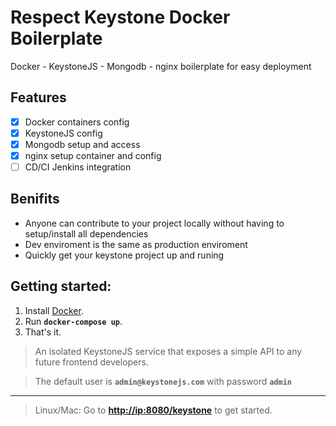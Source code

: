 # Respect Keystone Docker Boilerplate
Docker - KeystoneJS - Mongodb - nginx boilerplate for easy deployment

## Features
- [x] Docker containers config
- [x] KeystoneJS config
- [x] Mongodb setup and access
- [x] nginx setup container and config
- [ ] CD/CI Jenkins integration

## Benifits
- Anyone can contribute to your project locally without having to setup/install all dependencies
- Dev enviroment is the same as production enviroment
- Quickly get your keystone project up and runing

## Getting started:
1. Install [Docker](https://www.docker.com/products/docker).
2. Run __`docker-compose up`__.
3. That's it.

> An isolated KeystoneJS service that exposes a simple API to any future frontend developers.

> The default user is __`admin@keystonejs.com`__ with password __`admin`__

---

> Linux/Mac: Go to __[http://ip:8080/keystone](http://localhost:3000/keystone)__ to get started.
